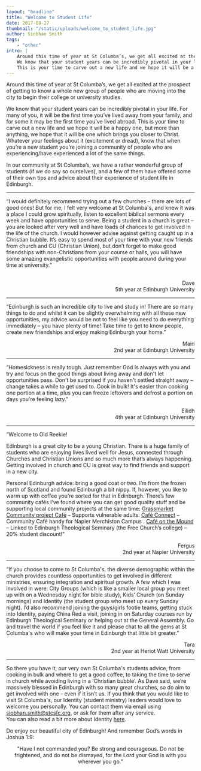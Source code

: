 ```yaml
---
layout: "headline"
title: "Welcome to Student Life"
date: 2017-08-27
thumbnail: "/static/uploads/welcome_to_student_life.jpg"
author: Siobhan Smith
tags: 
    - "other"
intro: |
    Around this time of year at St Columba’s, we get all excited at the prospect of getting to know a whole new group of people who are moving into the city to begin their college or university studies.
    We know that your student years can be incredibly pivotal in your life.
    This is your time to carve out a new life and we hope it will be a happy one, but more than anything, we hope that it will be one which brings you closer to Christ.
---
```

<p>Around this time of year at St Columba’s, we get all excited at the prospect of getting to know a whole new group of people who are moving into the city to begin their college or university studies.</p><p>We know that your student years can be incredibly pivotal in your life. For many of you, it will be the first time you’ve lived away from your family, and for some it may be the first time you’ve lived abroad. This is your time to carve out a new life and we hope it will be a happy one, but more than anything, we hope that it will be one which brings you closer to Christ. Whatever your feelings about it (excitement or dread), know that when you’re a new student you’re joining a community of people who are experiencing/have experienced a lot of the same things.</p><p>In our community at St Columba’s, we have a rather wonderful group of students (if we do say so ourselves), and a few of them have offered some of their own tips and advice about their experience of student life in Edinburgh.<br></p><hr><p>“I would definitely recommend trying out a few churches – there are lots of good ones! But for me, I felt very welcome at St Columba's, and knew it was a place I could grow spiritually, listen to excellent biblical sermons every week and have opportunities to serve. Being a student in a church is great – you are looked after very well and have loads of chances to get involved in the life of the church. I would however advise against getting caught up in a Christian bubble. It’s easy to spend most of your time with your new friends from church and CU (Christian Union), but don’t forget to make good friendships with non-Christians from your course or halls, you will have some amazing evangelistic opportunities with people around during your time at university.”</p><p style="text-align: right;" rel="text-align: right;"><br>Dave<br>5th year at Edinburgh University<br></p><hr><p>“Edinburgh is such an incredible city to live and study in! There are so many things to do and whilst it can be slightly overwhelming with all these new opportunities, my advice would be not to feel like you need to do everything immediately – you have plenty of time! Take time to get to know people, create new friendships and enjoy making Edinburgh your home.”</p><p style="text-align: right;">Mairi<br>2nd year at Edinburgh University<br></p><hr><p>“Homesickness is really tough. Just remember God is always with you and try and focus on the good things about living away and don't let opportunities pass. Don't be surprised if you haven't settled straight away – change takes a while to get used to. Cook in bulk! It's easier than cooking one portion at a time, plus you can freeze leftovers and defrost a portion on days you're feeling lazy.”</p><p style="text-align: right;">Eilidh<br>4th year at Edinburgh University<br></p><hr><p>“Welcome to Old Reekie!</p><p>Edinburgh is a great city to be a young Christian. There is a huge family of students who are enjoying lives lived well for Jesus, connected through Churches and Christian Unions and so much more that’s always happening. Getting involved in church and CU is great way to find friends and support in a new city.</p><p>Personal Edinburgh advice: bring a good coat or two. I’m from the frozen north of Scotland and found Edinburgh a bit nippy. If, however, you like to warm up with coffee you’re sorted for that in Edinburgh. There’s few community cafés I’ve found where you can get good quality stuff and be supporting local community projects at the same time: <a href="http://grassmarket.org/cafe/" target="_blank">Grassmarket Community project Café</a> – Supports vulnerable adults. <a href="http://www.edinburghcommunitycafes.org.uk/cafe-connect.html" target="_blank">Café Connect</a> – Community Café handy for Napier Merchiston Campus . <a href="https://www.facebook.com/CafeontheMound" target="_blank">Café on the Mound</a> – Linked to Edinburgh Theological Seminary (the Free Church’s college) – 20% student discount!”</p><p style="text-align: right;">Fergus<br>2nd year at Napier University<br></p><hr><p>“If you choose to come to St Columba's, the diverse demographic within the church provides countless opportunities to get involved in different ministries, ensuring integration and spiritual growth. A few which I was involved in were: City Groups (which is like a smaller local group you meet up with on a Wednesday night for bible study), Kids’ Church (on Sunday mornings) and Identity (the student group who meet up every Sunday night). I’d also recommend joining the guys/girls footie teams, getting stuck into Identity, paying China Red a visit, joining in on Saturday courses run by Edinburgh Theological Seminary or helping out at the General Assembly. Go and travel the world if you feel like it and please chat to all the gems at St Columba's who will make your time in Edinburgh that little bit greater.”</p><p style="text-align: right;">Tara<br>2nd year at Heriot Watt University<br></p><hr><p>So there you have it, our very own St Columba's students advice, from cooking in bulk and where to get a good coffee, to taking the time to serve in church while avoiding living in a ‘Christian bubble’. As Dave said, we’re massively blessed in Edinburgh with so many great churches, so do aim to get involved with one - even if it isn’t us. If you think that you would like to visit St Columba's, our Identity (student ministry) leaders would love to welcome you personally. You can contact them via email using <a href="mailto:siobhan.smith@stcsfc.org">siobhan.smith@stcsfc.org</a>, or ask for them after any service. <br>You can also read a bit more about Identity <a href="https://stcolumbas.freechurch.org/connect/ministries">here</a>.</p><p>Do enjoy our beautiful city of Edinburgh! And remember God’s words in Joshua 1:9:</p><p style="text-align: center;">"Have I not commanded you? Be strong and courageous. Do not be frightened, and do not be dismayed, for the Lord your God is with you wherever you go."</p>
